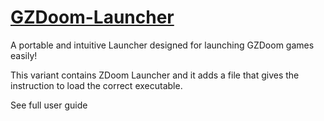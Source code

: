 # [GZDoom-Launcher]([url](https://github.com/G-Polyverse-Jack/ZDoom-Launcher/releases/tag/GZDoom_Launcher))
A portable and intuitive Launcher designed for launching GZDoom games easily!

This variant contains ZDoom Launcher and it adds a file that gives the instruction to load the correct executable.

See full user guide
